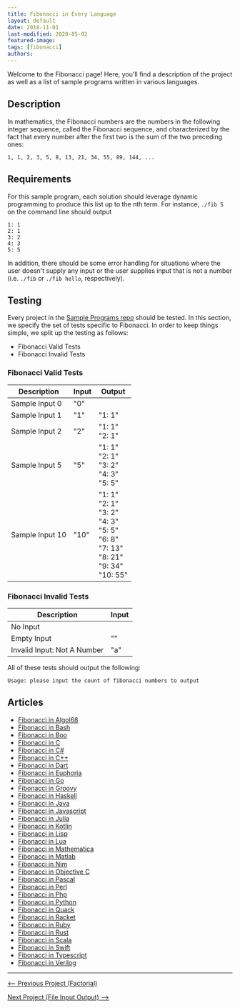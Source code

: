 ```yaml
---
title: Fibonacci in Every Language
layout: default
date: 2018-11-01
last-modified: 2020-05-02
featured-image:
tags: [fibonacci]
authors:
---
```


Welcome to the Fibonacci page! Here, you'll find a description of the project as well as a list of sample programs written in various languages.

## Description

In mathematics, the Fibonacci numbers are the numbers in the following integer
sequence, called the Fibonacci sequence, and characterized by the fact that
every number after the first two is the sum of the two preceding ones:

    1, 1, 2, 3, 5, 8, 13, 21, 34, 55, 89, 144, ...


## Requirements

For this sample program, each solution should leverage dynamic programming to produce this
list up to the nth term. For instance, `./fib 5` on the command line should output

```
1: 1
2: 1
3: 2
4: 3
5: 5
```

In addition, there should be some error handling for situations where the user
doesn't supply any input or the user supplies input that is not a number
(i.e. `./fib` or `./fib hello`, respectively).


## Testing

Every project in the [Sample Programs repo](https://github.com/TheRenegadeCoder/sample-programs) should be tested.
In this section, we specify the set of tests specific to Fibonacci.
In order to keep things simple, we split up the testing as follows:

- Fibonacci Valid Tests
- Fibonacci Invalid Tests

### Fibonacci Valid Tests

| Description | Input | Output |
| ----------- | ----- | ------ |
| Sample Input 0 | "0" |  |
| Sample Input 1 | "1" | "1: 1" |
| Sample Input 2 | "2" | "1: 1"<br>"2: 1" |
| Sample Input 5 | "5" | "1: 1"<br>"2: 1"<br>"3: 2"<br>"4: 3"<br>"5: 5" |
| Sample Input 10 | "10" | "1: 1"<br>"2: 1"<br>"3: 2"<br>"4: 3"<br>"5: 5"<br>"6: 8"<br>"7: 13"<br>"8: 21"<br>"9: 34"<br>"10: 55" |

### Fibonacci Invalid Tests

| Description | Input |
| ----------- | ----- |
| No Input |  |
| Empty Input | "" |
| Invalid Input: Not A Number | "a" |

All of these tests should output the following:

```
Usage: please input the count of fibonacci numbers to output
```


## Articles

- [Fibonacci in Algol68](https://sampleprograms.io/projects/fibonacci/algol68)
- [Fibonacci in Bash](https://sampleprograms.io/projects/fibonacci/bash)
- [Fibonacci in Boo](https://sampleprograms.io/projects/fibonacci/boo)
- [Fibonacci in C](https://sampleprograms.io/projects/fibonacci/c)
- [Fibonacci in C#](https://sampleprograms.io/projects/fibonacci/c-sharp)
- [Fibonacci in C++](https://sampleprograms.io/projects/fibonacci/c-plus-plus)
- [Fibonacci in Dart](https://sampleprograms.io/projects/fibonacci/dart)
- [Fibonacci in Euphoria](https://sampleprograms.io/projects/fibonacci/euphoria)
- [Fibonacci in Go](https://sampleprograms.io/projects/fibonacci/go)
- [Fibonacci in Groovy](https://sampleprograms.io/projects/fibonacci/groovy)
- [Fibonacci in Haskell](https://sampleprograms.io/projects/fibonacci/haskell)
- [Fibonacci in Java](https://sampleprograms.io/projects/fibonacci/java)
- [Fibonacci in Javascript](https://sampleprograms.io/projects/fibonacci/javascript)
- [Fibonacci in Julia](https://sampleprograms.io/projects/fibonacci/julia)
- [Fibonacci in Kotlin](https://sampleprograms.io/projects/fibonacci/kotlin)
- [Fibonacci in Lisp](https://sampleprograms.io/projects/fibonacci/lisp)
- [Fibonacci in Lua](https://sampleprograms.io/projects/fibonacci/lua)
- [Fibonacci in Mathematica](https://sampleprograms.io/projects/fibonacci/mathematica)
- [Fibonacci in Matlab](https://sampleprograms.io/projects/fibonacci/matlab)
- [Fibonacci in Nim](https://sampleprograms.io/projects/fibonacci/nim)
- [Fibonacci in Objective C](https://sampleprograms.io/projects/fibonacci/objective-c)
- [Fibonacci in Pascal](https://sampleprograms.io/projects/fibonacci/pascal)
- [Fibonacci in Perl](https://sampleprograms.io/projects/fibonacci/perl)
- [Fibonacci in Php](https://sampleprograms.io/projects/fibonacci/php)
- [Fibonacci in Python](https://sampleprograms.io/projects/fibonacci/python)
- [Fibonacci in Quack](https://sampleprograms.io/projects/fibonacci/quack)
- [Fibonacci in Racket](https://sampleprograms.io/projects/fibonacci/racket)
- [Fibonacci in Ruby](https://sampleprograms.io/projects/fibonacci/ruby)
- [Fibonacci in Rust](https://sampleprograms.io/projects/fibonacci/rust)
- [Fibonacci in Scala](https://sampleprograms.io/projects/fibonacci/scala)
- [Fibonacci in Swift](https://sampleprograms.io/projects/fibonacci/swift)
- [Fibonacci in Typescript](https://sampleprograms.io/projects/fibonacci/typescript)
- [Fibonacci in Verilog](https://sampleprograms.io/projects/fibonacci/verilog)

***

<nav class="project-nav">

<div id="prev" markdown="1">

[<-- Previous Project (Factorial)](https://sampleprograms.io/projects/factorial)

</div>

<div id="next" markdown="1">

[Next Project (File Input Output) -->](https://sampleprograms.io/projects/file-input-output)

</div>

</nav>